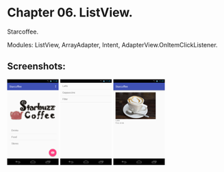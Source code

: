 # Chapter 06. ListView.
Starcoffee. 

Modules: ListView, ArrayAdapter, Intent, AdapterView.OnItemClickListener.

## Screenshots:
<img src="./docs/screen01_main.png" height="200px" alt="MainActivity" title="MainActivity" />
<img src="./docs/screen02_list.png" height="200px" alt="Coffee List" title="Coffee List" />
<img src="./docs/screen03_coffee.png" height="200px" alt="Details" title="Details" />
